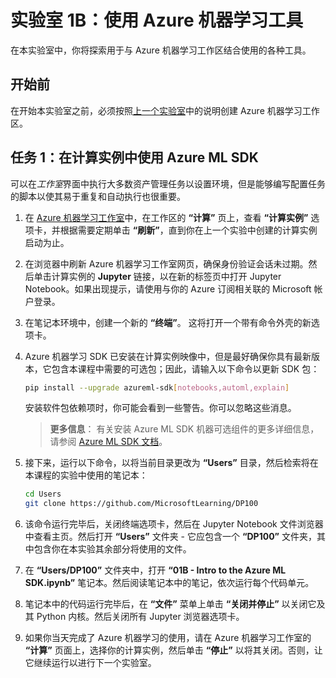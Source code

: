 ﻿# 实验室 1B：使用 Azure 机器学习工具

在本实验室中，你将探索用于与 Azure 机器学习工作区结合使用的各种工具。

## 开始前

在开始本实验室之前，必须按照[上一个实验室](Lab01A.md)中的说明创建 Azure 机器学习工作区。

## 任务 1：在计算实例中使用 Azure ML SDK

可以在*工作室*界面中执行大多数资产管理任务以设置环境，但是能够编写配置任务的脚本以使其易于重复和自动执行也很重要。

1. 在 [Azure 机器学习工作室](https://ml.azure.com)中，在工作区的 **“计算”** 页上，查看 **“计算实例”** 选项卡，并根据需要定期单击 **“刷新”**，直到你在上一个实验中创建的计算实例启动为止。
2. 在浏览器中刷新 Azure 机器学习工作室网页，确保身份验证会话未过期。然后单击计算实例的 **Jupyter** 链接，以在新的标签页中打开 Jupyter Notebook。如果出现提示，请使用与你的 Azure 订阅相关联的 Microsoft 帐户登录。
3. 在笔记本环境中，创建一个新的 **“终端”**。 这将打开一个带有命令外壳的新选项卡。
4. Azure 机器学习 SDK 已安装在计算实例映像中，但是最好确保你具有最新版本，它包含本课程中需要的可选包；因此，请输入以下命令以更新 SDK 包：

    ```bash
    pip install --upgrade azureml-sdk[notebooks,automl,explain]
    ```

    安装软件包依赖项时，你可能会看到一些警告。你可以忽略这些消息。

    > **更多信息**： 有关安装 Azure ML SDK 机器可选组件的更多详细信息，请参阅 [Azure ML SDK 文档](https://docs.microsoft.com/python/api/overview/azure/ml/install?view=azure-ml-py)。

5. 接下来，运行以下命令，以将当前目录更改为 **“Users”** 目录，然后检索将在本课程的实验中使用的笔记本：

    ```bash
    cd Users
    git clone https://github.com/MicrosoftLearning/DP100
    ```

6. 该命令运行完毕后，关闭终端选项卡，然后在 Jupyter Notebook 文件浏览器中查看主页。然后打开 **“Users”** 文件夹 - 它应包含一个 **“DP100”** 文件夹，其中包含你在本实验其余部分将使用的文件。
7. 在 **“Users/DP100”** 文件夹中，打开 **“01B - Intro to the Azure ML SDK.ipynb”** 笔记本。然后阅读笔记本中的笔记，依次运行每个代码单元。
8. 笔记本中的代码运行完毕后，在 **“文件”** 菜单上单击 **“关闭并停止”** 以关闭它及其 Python 内核。然后关闭所有 Jupyter 浏览器选项卡。
9. 如果你当天完成了 Azure 机器学习的使用，请在 Azure 机器学习工作室的 **“计算”** 页面上，选择你的计算实例，然后单击 **“停止”** 以将其关闭。否则，让它继续运行以进行下一个实验室。